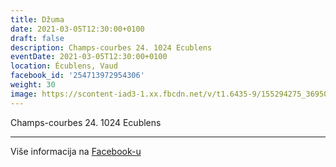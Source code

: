 ```yaml
---
title: Džuma
date: 2021-03-05T12:30:00+0100
draft: false
description: Champs-courbes 24. 1024 Ecublens
eventDate: 2021-03-05T12:30:00+0100
location: Écublens, Vaud
facebook_id: '254713972954306'
weight: 30
image: https://scontent-iad3-1.xx.fbcdn.net/v/t1.6435-9/155294275_3695079563921169_4909597834044538694_n.jpg?_nc_cat=101&ccb=1-7&_nc_sid=9e60e4&_nc_ohc=F4FtzGlRkMAQ7kNvwG8sF6x&_nc_oc=Adke0-zIi5ESn0nBL_y9ldHJPnAmAQJ6qADkup8VKrVvh-cyh2EMdCrkmDp6JIgY5FM&_nc_zt=23&_nc_ht=scontent-iad3-1.xx&edm=ABTKTjYEAAAA&_nc_gid=SbeYgL6leqaPKLTlyX7Xlg&oh=00_AfLpBTx0bw6tPRKQzVdszBdnDRPy9XDNkpApjn_f_SkiVA&oe=684A2ADB
---
```


Champs-courbes 24. 1024 Ecublens

---

Više informacija na [Facebook-u](https://facebook.com/events/254713972954306)